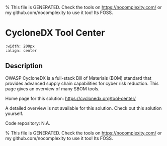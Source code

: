 
% This file is GENERATED. Check the tools on https://nocomplexity.com/ or my github.com/nocomplexity to use it too! Its FOSS. 

# CycloneDX Tool Center


```{image} https://camo.githubusercontent.com/b2caf33efec3ca3fdfe8fc00096e4a3340aedc879863817114295fe394dba660/68747470733a2f2f6379636c6f6e6564782e6f72672f696d616765732f4379636c6f6e6544582d536f6369616c2d436172642e706e67 
:width: 200px 
:align: center 
```

## Description 

OWASP CycloneDX is a full-stack Bill of Materials (BOM) standard that provides advanced supply chain capabilities for cyber risk reduction.  This page gives an overview of many SBOM tools.

Home page for this solution: https://cyclonedx.org/tool-center/ 

A detailed overview is not available for this solution. Check out this solution yourself.

Code repository: N.A.


% This file is GENERATED. Check the tools on https://nocomplexity.com/ or my github.com/nocomplexity to use it too! Its FOSS. 


